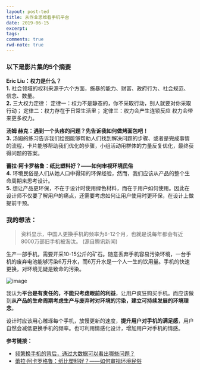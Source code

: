 ```yaml
---
layout: post-ted
title: 从作业思维看手机平台
date: 2019-06-15
excerpt:
tags: 
comments: true
rwd-note: true
---
```


### 以下是影片集的5个摘要
**Eric Liu：权力是什么？**   
**1.** 社会领域的权利来源于六个方面，施暴的能力、财富、政府行为、社会规范、信念、数量。   
**2.** 三大权力定律： 定律一：权力不是静态的，你不采取行动，别人就要对你采取行动； 定律二：权力存在于日常生活里； 定律三：权力会产生连锁反应 权力会带来更多权力。

**汤姆 赫克：遇到一个头疼的问题？先告诉我如何做烤面包吧！**   
**3.** 汤姆的练习告诉我们绘图能够帮助人们找到解决问题的步骤、或者是完成事情的流程，卡片能够帮助我们优化的步骤，小组活动用群体的力量反复优化，最终获得问题的答案。

**蕾拉·阿卡罗格鲁：纸比塑料好？——如何审视环境民俗**  
**4.** 环境民俗是人们从她人口中得知的环保经验，然而，我们应该从产品的整个生命周期来思考设计。   
**5.** 想让产品更环保，不在于设计时使用绿色材料，而在于用户如何使用。因此在设计师不仅要了解用户的痛点，还需要考虑如何让用户使用时更环保，在设计上做提前干预。

### 我的想法：

> 资料显示，中国人更换手机的频率为8-12个月，也就是说每年都会有近8000万部旧手机被淘汰。 (源自腾讯新闻)

生产一部手机，需要开采10-15公斤的矿石。随意丢弃手机容易污染环境，一台手机的废弃电池能够污染6万升水，而6万升水是一个人一生的饮用量。手机的快速更换，对环境无疑是致命的污染。

![image](http://5b0988e595225.cdn.sohucs.com/images/20180710/e7e156e989344e52aef076cb824d260b.jpeg)

我认为**平台是有责任的，不能只考虑眼前的利益**，让用户疯狂购买手机。而应该做到**从产品的生命周期考虑生产与废弃时对环境的污染，建立可持续发展的环境理念**。

设计时应该用心雕琢每个手机，放慢更新的速度，**提升用户对手机的满足感**，用户自然会减低更换手机的频率。也可利用情感化设计，增加用户对手机的情感。

**参考链接：**
- [频繁换手机的背后，通过大数据可以看出哪些问题？](http://blog.sina.com.cn/s/blog_17c98c5c3010303a3.html)
- [蕾拉·阿卡罗格鲁：纸比塑料好？——如何审视环境民俗](https://www.ted.com/talks/leyla_acaroglu_paper_beats_plastic_how_to_rethink_environmental_folklore?&language=zh-cn)
